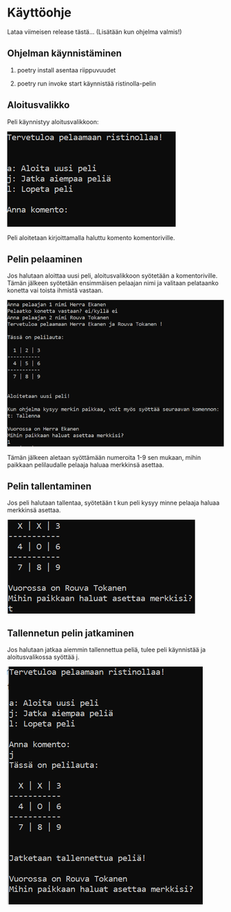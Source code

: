 # Käyttöohje

Lataa viimeisen release tästä... (Lisätään kun ohjelma valmis!)

## Ohjelman käynnistäminen

1. poetry install asentaa riippuvuudet
 
2. poetry run invoke start käynnistää ristinolla-pelin


## Aloitusvalikko

Peli käynnistyy aloitusvalikkoon:

![](./kuvat/aloitusvalikko.PNG)

Peli aloitetaan kirjoittamalla haluttu komento komentoriville.

## Pelin pelaaminen

Jos halutaan aloittaa uusi peli, aloitusvalikkoon syötetään a komentoriville.
Tämän jälkeen syötetään ensimmäisen pelaajan nimi ja valitaan pelataanko konetta vai
toista ihmistä vastaan.

![](./kuvat/pelaajiensyotto.PNG)

Tämän jälkeen aletaan syöttämään numeroita 1-9 sen mukaan, mihin paikkaan
pelilaudalle pelaaja haluaa merkkinsä asettaa.

## Pelin tallentaminen

Jos peli halutaan tallentaa, syötetään t kun peli kysyy minne pelaaja haluaa 
merkkinsä asettaa.

![](./kuvat/tallentaminen.PNG)

## Tallennetun pelin jatkaminen

Jos halutaan jatkaa aiemmin tallennettua peliä, tulee peli käynnistää ja 
aloitusvalikossa syöttää j. 

![](./kuvat/jatkaminen.PNG)